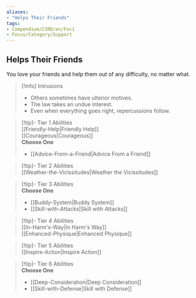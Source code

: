 ```yaml
---
aliases:
- "Helps Their Friends"
tags:
- Compendium/CSRD/en/Foci
- Focus/Category/Support
---
```


  
## Helps Their Friends  
You love your friends and help them out of any difficulty, no matter what.  

>[!info] Intrusions  
>- Others sometimes have ulterior motives.  
>- The law takes an undue interest.  
>- Even when everything goes right, repercussions follow.  


>[!tip]- Tier 1 Abilities  
> [[Friendly-Help|Friendly Help]]  
> [[Courageous|Courageous]]  
> **Choose One**  
>- [[Advice-From-a-Friend|Advice From a Friend]]  


>[!tip]- Tier 2 Abilities  
> [[Weather-the-Vicissitudes|Weather the Vicissitudes]]  


>[!tip]- Tier 3 Abilities  
> **Choose One**  
>- [[Buddy-System|Buddy System]]  
>- [[Skill-with-Attacks|Skill with Attacks]]  


>[!tip]- Tier 4 Abilities  
> [[In-Harm's-Way|In Harm's Way]]  
> [[Enhanced-Physique|Enhanced Physique]]  


>[!tip]- Tier 5 Abilities  
> [[Inspire-Action|Inspire Action]]  


>[!tip]- Tier 6 Abilities  
> **Choose One**  
>- [[Deep-Consideration|Deep Consideration]]  
>- [[Skill-with-Defense|Skill with Defense]]

